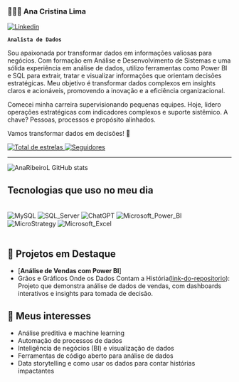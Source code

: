 ### 👩🏻‍💻 Ana Cristina Lima

[![Linkedin](https://img.shields.io/badge/LinkedIn-0077B5?style=for-the-badge&logo=linkedin&logoColor=white)](https://www.linkedin.com/in/anacristina-ribeiro)

**`Analista de Dados`**

Sou apaixonada por transformar dados em informações valiosas para negócios. Com formação em Análise e Desenvolvimento de Sistemas e uma sólida experiência em análise de dados, utilizo ferramentas como Power BI e SQL para extrair, tratar e visualizar informações que orientam decisões estratégicas. Meu objetivo é transformar dados complexos em insights claros e acionáveis, promovendo a inovação e a eficiência organizacional.

Comecei minha carreira supervisionando pequenas equipes. Hoje, lidero operações estratégicas com indicadores complexos e suporte sistêmico. A chave? Pessoas, processos e propósito alinhados.

Vamos transformar dados em decisões! 🚀

<p align="left">    <a href="https://github.com/AnaRibeiroL?tab=repositories&sort=stargazers">        <img 
            alt="Total de estrelas" 
            title="Total de estrelas GitHub" 
            src="https://custom-icon-badges.demolab.com/github/stars/AnaRibeiroL?color=55960c&style=for-the-badge&labelColor=488207&logo=star&label=Estrelas" 
        />
    </a>
    <a href="https://github.com/AnaRibeiroL?tab=followers">        
    <img 
        alt="Seguidores" 
        title="Me siga no GitHub" 
        src="https://img.shields.io/github/followers/AnaRibeiroL?color=236ad3&labelColor=1155ba&style=for-the-badge&logo=github&label=Seguidores&logoColor=white" 
        />
    </a>
</p>

---

![AnaRibeiroL GitHub stats](https://github-readme-stats.vercel.app/api?username=AnaRibeiroL&show_icons=true&theme=dracula)

## Tecnologias que uso no meu dia

<div style="display: inline_blok"><br/>
 <img align="center" alt="MySQL" src="https://img.shields.io/badge/MySQL-005C84?style=for-the-badge&logo=mysql&logoColor=white" />
 <img align="center" alt="SQL_Server" src="https://img.shields.io/badge/Microsoft_SQL_Server-CC2927?style=for-the-badge&logo=microsoft-sql-server&logoColor=white" />
 <img align="center" alt="ChatGPT" src="https://img.shields.io/badge/ChatGPT-00A400?style=for-the-badge&logo=openai&logoColor=white" />
 <img align="center" alt="Microsoft_Power_BI" src="https://img.shields.io/badge/Power_BI-FFB848?style=for-the-badge&logo=powerbi&logoColor=white" />
 <img align="center" alt="MicroStrategy" src="https://img.shields.io/badge/MicroStrategy-FF4F00?style=for-the-badge&logo=microstrategy&logoColor=white" />
 <img align="center" alt="Microsoft_Excel" src="https://img.shields.io/badge/Microsoft_Excel-217346?style=for-the-badge&logo=microsoft-excel&logoColor=white" />
</div><br/>

## 🚀 Projetos em Destaque

- [**Análise de Vendas com Power BI**]
- Grãos e Gráficos Onde os Dados Contam a História([link-do-repositorio](https://github.com/AnaRibeiroL/ProjotosBI)): Projeto que demonstra análise de dados de vendas, com dashboards interativos e insights para tomada de decisão.

## 🌱 Meus interesses

- Análise preditiva e machine learning
- Automação de processos de dados
- Inteligência de negócios (BI) e visualização de dados
- Ferramentas de código aberto para análise de dados
- Data storytelling e como usar os dados para contar histórias impactantes
